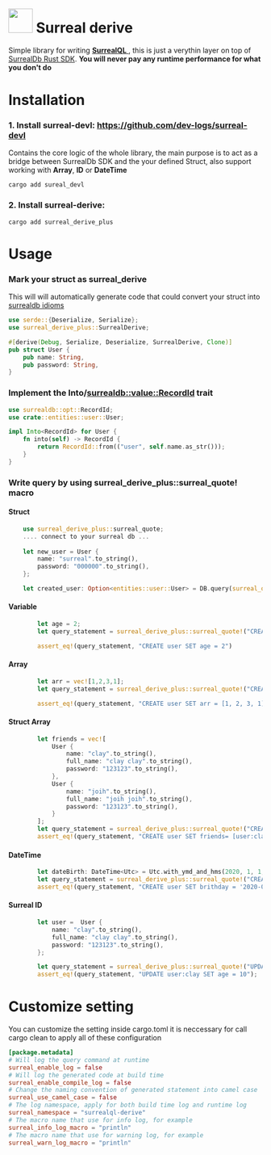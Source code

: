 # <a href="url"><img src="https://github.com/dev-logs/surreal-derive/assets/27767477/a10ad106-83af-48a2-894f-a599613e0d79" width="48"></a>  Surreal derive
Simple library for writing [**SurrealQL** ](https://surrealdb.com/docs/surrealql), this is just a verythin layer on top of [SurrealDb Rust SDK](https://surrealdb.com/docs/integration/sdks/rust). **You will never pay any runtime performance for what you don't do**
# Installation
### 1. Install surreal-devl: https://github.com/dev-logs/surreal-devl
Contains the core logic of the whole library, the main purpose is to act as a bridge between SurrealDb SDK and the your defined Struct, also support working with **Array**, **ID** or **DateTime**
```console
cargo add sureal_devl
```
### 2. Install surreal-derive:
```console
cargo add surreal_derive_plus
```
# Usage
### Mark your struct as surreal_derive
This will will automatically generate code that could convert your struct into [surrealdb idioms](https://docs.rs/surrealdb/1.0.0/surrealdb/sql/struct.Idiom.html)
```rust
use serde::{Deserialize, Serialize};
use surreal_derive_plus::SurrealDerive;

#[derive(Debug, Serialize, Deserialize, SurrealDerive, Clone)]
pub struct User {
    pub name: String,
    pub password: String,
}
```

### Implement the Into/<surrealdb::value::RecordId> trait
```rust
use surrealdb::opt::RecordId;
use crate::entities::user::User;

impl Into<RecordId> for User {
    fn into(self) -> RecordId {
        return RecordId::from(("user", self.name.as_str()));
    }
}
```

### Write query by using surreal_derive_plus::surreal_quote! macro
#### Struct
```rust
    use surreal_derive_plus::surreal_quote;
    .... connect to your surreal db ...
    
    let new_user = User {
        name: "surreal".to_string(),
        password: "000000".to_string(),
    };

    let created_user: Option<entities::user::User> = DB.query(surreal_quote!("CREATE #record(&user)")).await.unwrap().take(0).unwrap(); => CREATE user:surreal SET name='surreal', password='000000'
```

#### Variable
```rust
        let age = 2;
        let query_statement = surreal_derive_plus::surreal_quote!("CREATE user SET age = #age");

        assert_eq!(query_statement, "CREATE user SET age = 2")
```
#### Array
```rust
        let arr = vec![1,2,3,1];
        let query_statement = surreal_derive_plus::surreal_quote!("CREATE user SET arr = #array(&arr)");

        assert_eq!(query_statement, "CREATE user SET arr = [1, 2, 3, 1]")
```
#### Struct Array
```rust
        let friends = vec![
            User {
                name: "clay".to_string(),
                full_name: "clay clay".to_string(),
                password: "123123".to_string(),
            },
            User {
                name: "joih".to_string(),
                full_name: "joih joih".to_string(),
                password: "123123".to_string(),
            }
        ];
        let query_statement = surreal_derive_plus::surreal_quote!("CREATE user SET friends= #array(&friends)");
        assert_eq!(query_statement, "CREATE user SET friends= [user:clay, user:joih]");
```
#### DateTime
```rust
        let dateBirth: DateTime<Utc> = Utc.with_ymd_and_hms(2020, 1, 1, 0, 0, 0).unwrap();
        let query_statement = surreal_derive_plus::surreal_quote!("CREATE user SET brithday = #date(&dateBirth)");
        assert_eq!(query_statement, "CREATE user SET brithday = '2020-01-01T00:00:00Z");
```

#### Surreal ID
```rust
        let user =  User {
            name: "clay".to_string(),
            full_name: "clay clay".to_string(),
            password: "123123".to_string(),
        };

        let query_statement = surreal_derive_plus::surreal_quote!("UPDATE #id(&user) SET age = 10");
        assert_eq!(query_statement, "UPDATE user:clay SET age = 10");
```

# Customize setting
You can customize the setting inside cargo.toml
it is neccessary for call cargo clean to apply all of these configuration
```cargo.toml
[package.metadata]
# Will log the query command at runtime
surreal_enable_log = false
# Will log the generated code at build time
surreal_enable_compile_log = false
# Change the naming convention of generated statement into camel case
surreal_use_camel_case = false
# The log namespace, apply for both build time log and runtime log
surreal_namespace = "surrealql-derive"
# The macro name that use for info log, for example
surreal_info_log_macro = "println"
# The macro name that use for warning log, for example
surreal_warn_log_macro = "println"
```
